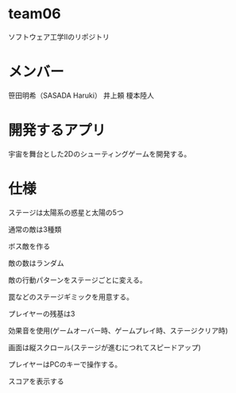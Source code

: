 # team06
ソフトウェア工学Ⅱのリポジトリ

# メンバー
笹田明希（SASADA Haruki）
井上頼
榎本陸人

# 開発するアプリ
宇宙を舞台とした2Dのシューティングゲームを開発する。

# 仕様
ステージは太陽系の惑星と太陽の5つ

通常の敵は3種類

ボス敵を作る

敵の数はランダム

敵の行動パターンをステージごとに変える。

罠などのステージギミックを用意する。

プレイヤーの残基は3

効果音を使用(ゲームオーバー時、ゲームプレイ時、ステージクリア時)

画面は縦スクロール(ステージが進むにつれてスピードアップ)

プレイヤーはPCのキーで操作する。

スコアを表示する



